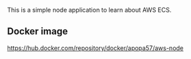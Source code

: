 This is a simple node application to learn about AWS ECS.

## Docker image

https://hub.docker.com/repository/docker/apopa57/aws-node
